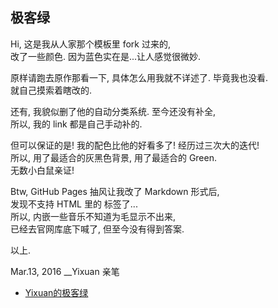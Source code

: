 ## 极客绿

Hi, 这是我从人家那个模板里 fork 过来的,  
改了一些颜色. 因为蓝色实在是...让人感觉很微妙.  

原样请跑去原作那看一下, 具体怎么用我就不详述了. 毕竟我也没看.  
就自己摸索着瞎改的.  

还有, 我貌似删了他的自动分类系统. 至今还没有补全,  
所以, 我的 link 都是自己手动补的.

但可以保证的是! 我的配色比他的好看多了! 经历过三次大的迭代!  
所以, 用了最适合的灰黑色背景, 用了最适合的 Green.  
无数小白鼠亲证!  

Btw, GitHub Pages 抽风让我改了 Markdown 形式后,  
发现不支持 HTML 里的 <embed> 标签了...  
所以, 内嵌一些音乐不知道为毛显示不出来,  
已经去官网库底下喊了,
但至今没有得到答案.  

以上. 

Mar.13, 2016 __Yixuan 亲笔  



* [Yixuan的极客绿]( http://yixuan.li/)
